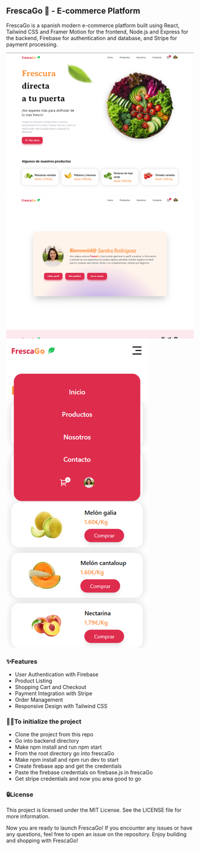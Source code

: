 ## FrescaGo 🍏 - E-commerce Platform

FrescaGo is a spanish modern e-commerce platform built using React, Tailwind CSS and Framer Motion for the frontend, Node.js and Express for the backend, Firebase for authentication and database, and Stripe for payment processing.

![FrescaGo homescreen](image.png)
![FrescaGo userscreen](image-1.png)
![FrescaGo mobile](image-2.png)

### ✨Features

- User Authentication with Firebase
- Product Listing
- Shopping Cart and Checkout
- Payment Integration with Stripe
- Order Management
- Responsive Design with Tailwind CSS

### 👩‍💻To initialize the project

- Clone the project from this repo
- Go into backend directory
- Make npm install and run npm start
- From the root directory go into frescaGo
- Make npm install and npm run dev to start
- Create firebase app and get the credentials
- Paste the firebase credentials on firebase.js in frescaGo
- Get stripe credentials and now you area good to go

### 🔒License

This project is licensed under the MIT License. See the LICENSE file for more information.

Now you are ready to launch FrescaGo! If you encounter any issues or have any questions, feel free to open an issue on the repository. Enjoy building and shopping with FrescaGo!
